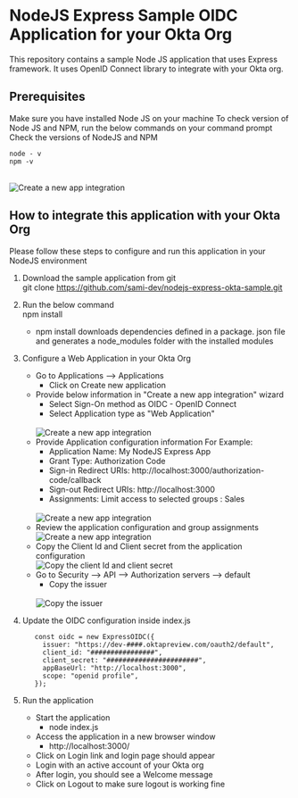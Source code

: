 # NodeJS Express Sample OIDC Application for your Okta Org

This repository contains a sample Node JS application that uses Express framework.
It uses OpenID Connect library to integrate with your Okta org.

## Prerequisites
   Make sure you have installed Node JS on your machine
   To check version of Node JS and NPM, run the below commands on your command prompt
   Check the versions of NodeJS and NPM

   ```
   node - v
   npm -v
   ```
       
   <br/>
   <img src="readme-images/pre-req1.jpg" alt="Create a new app integration"/>

## How to integrate this application with your Okta Org

Please follow these steps to configure and run this application in your NodeJS environment

1. Download the sample application from git
   <br/>
   git clone https://github.com/sami-dev/nodejs-express-okta-sample.git

2. Run the below command <br/>
   npm install
   <br/>
   * npm install downloads dependencies defined in a package. json file and generates a node_modules folder with the installed modules

3. Configure a Web Application in your Okta Org
   * Go to Applications --> Applications
      - Click on Create new application
   * Provide below information in "Create a new app integration" wizard
      - Select Sign-On method as OIDC - OpenID Connect
      - Select Application type as "Web Application"
      <br/>
      <img src="readme-images/okta-createapp-1.jpg" alt="Create a new app integration"/>
   * Provide Application configuration information
      For Example:
      - Application Name: My NodeJS Express App
      - Grant Type: Authorization Code
      - Sign-in Redirect URIs: http://localhost:3000/authorization-code/callback
      - Sign-out Redirect URIs: http://localhost:3000
      - Assignments: Limit access to selected groups : Sales
      <br/>
      <img src="readme-images/okta-createapp-2.jpg" alt="Create a new app integration"/>
   *  Review the application configuration and group assignments
      <br/>
      <img src="readme-images/okta-createapp-3.jpg" alt="Create a new app integration"/>
   *  Copy the Client Id and Client secret from the application configuration
      <br/>
      <img src="readme-images/okta-createapp-4.jpg" alt="Copy the client Id and client secret"/>
   *  Go to Security --> API --> Authorization servers --> default
      - Copy the issuer 
      <br/>
      <img src="readme-images/okta-auth-server-1.jpg" alt="Copy the issuer"/>
4. Update the OIDC configuration inside index.js
   ```
      const oidc = new ExpressOIDC({
        issuer: "https://dev-####.oktapreview.com/oauth2/default",
        client_id: "################",
        client_secret: "#######################",
        appBaseUrl: "http://localhost:3000",
        scope: "openid profile",
      });
   ```
5. Run the application
   * Start the application
      - node index.js
   * Access the application in a new browser window
      - http://localhost:3000/
   * Click on Login link and login page should appear
   * Login with an active account of your Okta org
   * After login, you should see a Welcome message
   * Click on Logout to make sure logout is working fine

